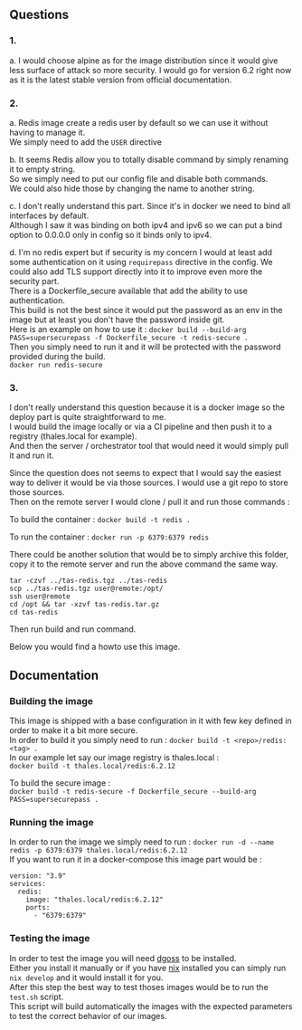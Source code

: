 ## Questions 
### 1.

a. I would choose alpine as for the image distribution since it would give less surface of attack so more security. 
   I would go for version 6.2 right now as it is the latest stable version from official documentation.

### 2. 
a. Redis image create a redis user by default so we can use it without having to manage it.  
   We simply need to add the `USER` directive

b. It seems Redis allow you to totally disable command by simply renaming it to empty string.   
   So we simply need to put our config file and disable both commands.   
   We could also hide those by changing the name to another string. 

c. I don't really understand this part. Since it's in docker we need to bind all interfaces by default.   
   Although I saw it was binding on both ipv4 and ipv6 so we can put a bind option to 0.0.0.0 only in config so it binds only to ipv4. 

d. I'm no redis expert but if security is my concern I would at least add some authentication on it using `requirepass` directive in the config. 
   We could also add TLS support directly into it to improve even more the security part.   
   There is a Dockerfile_secure available that add the ability to use authentication.  
   This build is not the best since it would put the password as an env in the image but at least you don't have the password inside git.   
   Here is an example on how to use it : 
   `docker build --build-arg PASS=supersecurepass -f Dockerfile_secure -t redis-secure .`  
   Then you simply need to run it and it will be protected with the password provided during the build.  
   `docker run redis-secure`

### 3.
I don't really understand this question because it is a docker image so the deploy part is quite straightforward to me.   
I would build the image locally or via a CI pipeline and then push it to a registry (thales.local for example).  
And then the server / orchestrator tool that would need it would simply pull it and run it.  

Since the question does not seems to expect that I would say the easiest way to deliver it would be via those sources. 
I would use a git repo to store those sources.   
Then on the remote server I would clone / pull it and run those commands : 

To build the container : 
`docker build -t redis .`

To run the container : 
`docker run -p 6379:6379 redis`

There could be another solution that would be to simply archive this folder, copy it to the remote server and run the above command the same way.  
``` 
tar -czvf ../tas-redis.tgz ../tas-redis
scp ../tas-redis.tgz user@remote:/opt/
ssh user@remote
cd /opt && tar -xzvf tas-redis.tar.gz
cd tas-redis
```
Then run build and run command. 


Below you would find a howto use this image. 

## Documentation 

### Building the image

This image is shipped with a base configuration in it with few key defined in order to make it a bit more secure.  
In order to build it you simply need to run : `docker build -t <repo>/redis:<tag> .`  
In our example let say our image registry is thales.local :  
`docker build -t thales.local/redis:6.2.12`

To build the secure image :  
`docker build -t redis-secure -f Dockerfile_secure --build-arg PASS=supersecurepass .`


### Running the image

In order to run the image we simply need to run : `docker run -d --name redis -p 6379:6379 thales.local/redis:6.2.12`   
If you want to run it in a docker-compose this image part would be : 
```
version: "3.9"
services:
  redis:
    image: "thales.local/redis:6.2.12"
    ports: 
      - "6379:6379"
```

### Testing the image

In order to test the image you will need [dgoss](https://github.com/goss-org/goss/tree/master/extras/dgoss) to be installed.   
Either you install it manually or if you have [nix](https://nixos.org/) installed you can simply run `nix develop` and it would install it for you.   
After this step the best way to test thoses images would be to run the `test.sh` script.  
This script will build automatically the images with the expected parameters to test the correct behavior of our images.   


